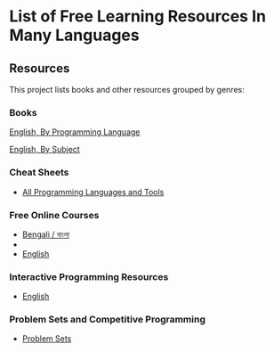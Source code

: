 # List of Free Learning Resources In Many Languages

## Resources

This project lists books and other resources grouped by genres:

### Books

[English, By Programming Language](books/free-programming-books-langs.md)

[English, By Subject](books/free-programming-books-subjects.md)

### Cheat Sheets

-   [All Programming Languages and Tools](more/free-programming-cheatsheets.md)

### Free Online Courses

-   [Bengali / বাংলা](courses/free-courses-bn.md)
-
-   [English](courses/free-courses-en.md)

### Interactive Programming Resources

-   [English](more/free-programming-interactive-tutorials-en.md)

### Problem Sets and Competitive Programming

-   [Problem Sets](more/problem-sets-competitive-programming.md)
